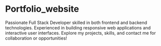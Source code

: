 # Portfolio_website
Passionate Full Stack Developer skilled in both frontend and backend technologies. Experienced in building responsive web applications and interactive user interfaces. Explore my projects, skills, and contact me for collaboration or opportunities!
